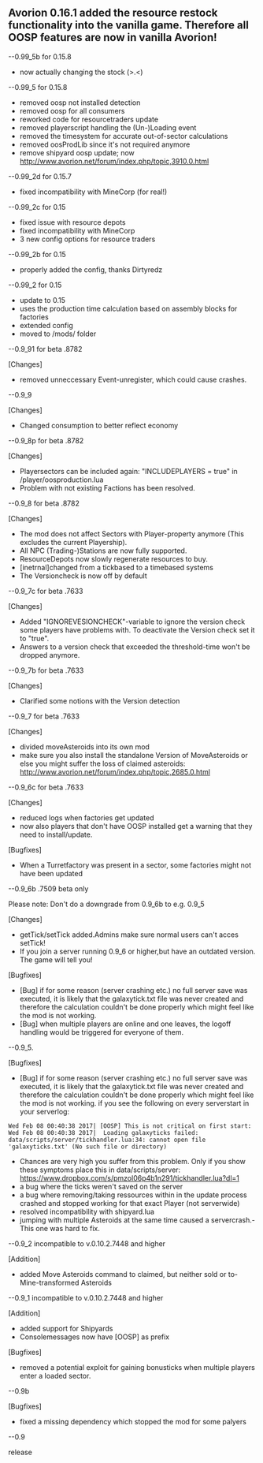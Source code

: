 ## Avorion 0.16.1 added the resource restock functionality into the vanilla game. Therefore all OOSP features are now in vanilla Avorion!


--0.99_5b for 0.15.8
  - now actually changing the stock (>.<)


--0.99_5 for 0.15.8
 - removed oosp not installed detection
 - removed oosp for all consumers
 - reworked code for resourcetraders update
 - removed playerscript handling the (Un-)Loading event
 - removed the timesystem for accurate out-of-sector calculations
 - removed oosProdLib since it's not required anymore
 - remove shipyard oosp update; now http://www.avorion.net/forum/index.php/topic,3910.0.html


--0.99_2d for 0.15.7
 - fixed incompatibility with MineCorp (for real!)


--0.99_2c for 0.15
  - fixed issue with resource depots
  - fixed incompatibility with MineCorp
  - 3 new config options for resource traders


--0.99_2b for 0.15
  - properly added the config, thanks Dirtyredz


--0.99_2 for 0.15
  - update to 0.15
  - uses the production time calculation based on assembly blocks for factories
  - extended config
  - moved to /mods/ folder


--0.9_91 for beta .8782

  [Changes]
  - removed unneccessary Event-unregister, which could cause crashes.


--0.9_9

  [Changes]
  - Changed consumption to better reflect economy


--0.9_8p for beta .8782

  [Changes]
  - Playersectors can be included again: "INCLUDEPLAYERS = true" in /player/oosproduction.lua
  - Problem with not existing Factions has been resolved.


--0.9_8 for beta .8782

  [Changes]
  - The mod does not affect Sectors with Player-property anymore (This excludes the current Playership).
  - All NPC (Trading-)Stations are now fully supported.
  - ResourceDepots now slowly regenerate resources to buy.
  - [inetrnal]changed from a tickbased to a timebased systems
  - The Versioncheck is now off by default


--0.9_7c for beta .7633

  [Changes]
 - Added "IGNOREVESIONCHECK"-variable to ignore the version check some players have problems with. To deactivate the Version check set it to "true".
 - Answers to a version check that exceeded the threshold-time won't be dropped anymore.


--0.9_7b for beta .7633

  [Changes]
 - Clarified some notions with the Version detection


--0.9_7 for beta .7633

  [Changes]
 - divided moveAsteroids into its own mod
 - make sure you also install the standalone Version of MoveAsteroids or else you might suffer the loss of claimed asteroids:
http://www.avorion.net/forum/index.php/topic,2685.0.html


--0.9_6c for beta .7633

  [Changes]
 - reduced logs when factories get updated
 - now also players that don't have OOSP installed get a warning that they need to install/update.

  [Bugfixes]
  - When a Turretfactory was present in a sector, some factories might not have been updated


--0.9_6b   .7509 beta only

Please note: Don't do a downgrade from 0.9_6b to e.g. 0.9_5

  [Changes]
 - getTick/setTick <amount>  added.Admins make sure normal users can't acces setTick!
 - If you join a server running 0.9_6 or higher,but have an outdated version. The game will tell you!

  [Bugfixes]
 - [Bug] if for some reason (server crashing etc.) no full server save was executed, it is likely that the galaxytick.txt file was never created and therefore the calculation couldn't be done properly which might feel like the mod is not working.
 - [Bug] when multiple players are online and one leaves, the logoff handling would be triggered for everyone of them.


--0.9_5.

  [Bugfixes]
 - [Bug] if for some reason (server crashing etc.) no full server save was executed, it is likely that the galaxytick.txt file was never created and therefore the calculation couldn't be done properly which might feel like the mod is not working.
if you see the following on every serverstart in your serverlog:

```
Wed Feb 08 00:40:38 2017| [OOSP] This is not critical on first start:
Wed Feb 08 00:40:38 2017|  Loading galaxyticks failed: data/scripts/server/tickhandler.lua:34: cannot open file 'galaxyticks.txt' (No such file or directory)
```


 - Chances are very high you suffer from this problem.
Only if you show these symptoms place this in data/scripts/server: https://www.dropbox.com/s/pmzol06p4b1n291/tickhandler.lua?dl=1
 - a bug where the ticks weren't saved on the server
 - a bug where removing/taking ressources within in the update process crashed and stopped working for that exact Player (not serverwide)
 - resolved incompatibility with shipyard.lua
 - jumping with multiple Asteroids at the same time caused a servercrash.- This one was hard to fix.


--0.9_2 incompatible to v.0.10.2.7448 and higher

  [Addition]
 - added Move Asteroids command to claimed, but neither sold or to-Mine-transformed Asteroids


--0.9_1 incompatible to v.0.10.2.7448 and higher

  [Addition]
 - added support for Shipyards
 - Consolemessages now have [OOSP] as prefix

  [Bugfixes]
 - removed a potential exploit for gaining bonusticks when multiple players enter a loaded sector.


--0.9b

  [Bugfixes]
 - fixed a missing dependency which stopped the mod for some palyers


--0.9

release
